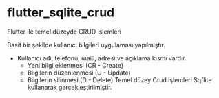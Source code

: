 # flutter_sqlite_crud
Flutter ile temel düzeyde CRUD işlemleri 

Basit bir şekilde kullanıcı bilgileri uygulaması yapılmıştır.
* Kullanıcı adı, telefonu, maili, adresi ve açıklama kısmı vardır.
     + Yeni bilgi eklenmesi    (CR - Create)
     - Bilgilerin düzenlenmesi (U - Update)
     * Bilgilerin silinmesi    (D - Delete)
Temel düzey Crud işlemleri Sqflite kullanarak gerçekleştirilmiştir.  